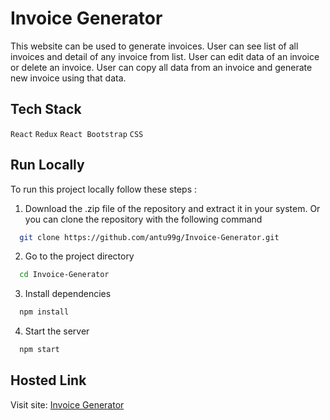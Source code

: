 # Invoice Generator

This website can be used to generate invoices. User can see list of all invoices and detail of any invoice from list. User can edit data of an invoice or delete an invoice. User can copy all data from an invoice and generate new invoice using that data.

## Tech Stack

`React` `Redux` `React Bootstrap` `CSS`

## Run Locally

To run this project locally follow these steps :

1. Download the .zip file of the repository and extract it in your system. Or you can clone the repository with the following command

```bash
  git clone https://github.com/antu99g/Invoice-Generator.git
```

2. Go to the project directory

```bash
  cd Invoice-Generator
```

3. Install dependencies

```bash
  npm install
```

4. Start the server

```bash
  npm start
```

## Hosted Link

Visit site: [Invoice Generator](https://invoice-generator-dcf62a.netlify.app)
